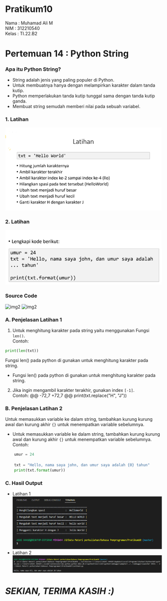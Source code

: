# Pratikum10

Nama    :   Muhamad Ali M</br>
NIM     :   312210540</br>
Kelas   :   TI.22.B2</br>

# Pertemuan 14 : Python String
### Apa itu Python String?
- String adalah jenis yang paling populer di Python.
- Untuk membuatnya hanya dengan melampirkan karakter dalam tanda kutip.
- Python memperlakukan tanda kutip tunggal sama dengan tanda kutip ganda.
- Membuat string semudah memberi nilai pada sebuah variabel.
### 1. Latihan 
![img1](SS/SS1.png)
### 2. Latihan
![img2](SS/SS2.PNG)
### Source Code
![img2](SS/SS3.PNG)
![img2](SS/SS4.PNG)
### A. Penjelasan Latihan 1
1.  Untuk menghitung karakter pada string yaitu menggunakan Fungsi `len()`.</br>
Contoh:
```py
print(len(txt))
```
Fungsi len() pada python di gunakan untuk menghitung karakter pada string.
- Fungsi len() pada python di gunakan untuk menghitung karakter pada string.

2. Jika ingin mengambil karakter terakhir, gunakan index `[-1]`.</br>
Contoh:
@@ -72,7 +72,7 @@ print(txt.replace("H", "J"))

### B. Penjelasan Latihan 2

Untuk memasukkan variable ke dalam string, tambahkan kurung kurung awal dan kurung akhir `{}` untuk menempatkan variable sebelumnya.</br>
- Untuk memasukkan variable ke dalam string, tambahkan kurung kurung awal dan kurung akhir `{}` untuk menempatkan variable sebelumnya.</br>
Contoh:
```py
    umur = 24
    
    txt = "Hello, nama saya john, dan umur saya adalah {0} tahun"
    print(txt.format(umur))
```
### C. Hasil Output
- Latihan 1</br>
![img2](SS/SS5.PNG)
- Latihan 2</br>
![img2](SS/SS6.PNG)
# *SEKIAN, TERIMA KASIH :)*

